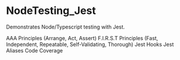 # NodeTesting_Jest

Demonstrates Node/Typescript testing with Jest.

AAA Principles (Arrange, Act, Assert)
F.I.R.S.T Principles (Fast, Independent, Repeatable, Self-Validating, Thorough)
Jest Hooks
Jest Aliases
Code Coverage
